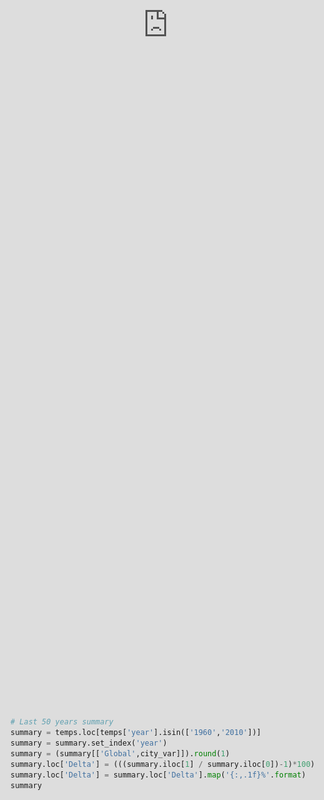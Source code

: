 ```yaml
---
title: 'Melbourne Weather Analysis'
date: 2019-03-28
description: Global warming analysis utilising Python, Plotly & SQL
tags: [digitalization, python, global, warming, analysis, plotly, sql, termpaerature, weather, dash, plot.ly]
categories: digitalization
comments: true
featured_image: '/images/posts/2019/melbourne-weather-feature.jpg'
---
```


Most of the really interesting things I work on / or useful packages I stumble across I cant usually share as they're linked to my job. Nevertheless, this exercise was 100% personal - basically, I wanted to have a look at a few different topics (namely Plotly & native SQL calls in Python) so decided to wrap it into this mini-project. Personally, I always like approaching new tech / packages like this - either by finding a problem at work to potentially solve, or just mixing some topics for my own interest. Nothing helps me learn quite like actually applying it to a problem / goal. If you're interested you can find my code and datasets [here](https://github.com/clintjb/Weather-Analysis) on GitHub.

![](/images/posts/2019/melbourne-weather.jpg)

# Exploring Weather Trends
The below analysis was created to compare local and global temperature data sets and the temperature trends between Melbournne Australia to the overall global temperature trends.

### Approach
Two data sets (global monthly temperatures and local yearly temperatures) were imported via Python and transfered into a local SQL database[<sup>1</sup>](#fn1). SQL queries were created to extract the temperatures related to the city of Melbourne and globally between the years of 1820 - 2013.

The following queries were created to extract the global and local data from the SQL databases respecitvly:

``` 
SELECT * 
FROM global_data 
WHERE dt BETWEEN "1820-01-01" AND "2013-12-01";
```
``` 
SELECT * 
FROM city_data 
WHERE city = "Melbourne" AND year BETWEEN "1850" AND "2013"
```

With the data extracted it was imported into a Python dataframe and filtered to begin on the first year both land and ocean average temperatures were avaialble[<sup>2</sup>](#fn2). A ten year moving average was applied to both data frames (with the following code) to ensure the charts were smoothed to make for a result which was visually easy to compare abnd intepret.

```
df['avg_temp'].rolling(window=10).mean()
```  

Finally the results were charted into a plotly line chart within Python. The predominant selection creiteria was based on the fact of having the option of dynamic feedback / filterting. After the preliminary analysis of the results it was clear there was an increasing trend in the last years. Enabling a dynamic chart would allow users to investigate further in a simple manner.

```python
import pandas as pd
import sqlite3
import chart_studio.plotly as py
import cufflinks as cf
```

```python
# Set closest city variable
city_var = 'Melbourne'

# Import datasets
city = pd.read_csv('data/city_data.csv')
world = pd.read_csv('data/global_data.csv')

# Create SQL database
conn = sqlite3.connect('data/weather.db')

# Transfer CSV to SQL
city.to_sql('city_data', conn)
world.to_sql('global_data', conn)
```

```python
# SQL queries from global database into dataframes
sql_global_string = 'SELECT * FROM global_data WHERE dt BETWEEN "1820-01-01" AND "2013-12-01";'
world = pd.read_sql(sql_global_string, conn)

# Checking first year land & ocean data was available
year_filter = world["LandAndOceanAverageTemperature"].first_valid_index()

# Filter dataset accordingly
world = world.iloc[year_filter:]

# Rename ugly column title
world = world.rename(columns={'LandAndOceanAverageTemperature':'avg_global_temp'})

# Filtered and avereaged to yearly values to compare with city data set
world['year'] = pd.DatetimeIndex(world['dt']).year
world = world.groupby('year')['avg_global_temp'].agg('mean')
world = world.reset_index()
world['rolling_global_temp'] = world['avg_global_temp'].rolling(window=10).mean()
```

```python
# SQL queries from city database into dataframes
sql_city_string = 'SELECT * FROM city_data WHERE city = "%s" AND year BETWEEN "1850" AND "2013"' % city_var
city = pd.read_sql(sql_city_string, conn)
city['rolling_temp'] = city['avg_temp'].rolling(window=10).mean()
```

```python
# Merge datasets into one for charts
temps = pd.merge(world, city, on='year')
temps = temps.rename(columns={'rolling_global_temp':'Global','rolling_temp':city_var})

# Plotting global warming charts
cf.go_offline()
temps.iplot(kind="line", theme="white",
            x ='year', y =[city_var, 'Global'], 
            title="Global Warming Trends", xTitle='Year', yTitle='Average Temperature')
```

<p align="center"><iframe src="https://chart-studio.plotly.com/~clintjb/3/.embed?width=800&amp;height=450" width="800" height="450" frameborder="0" scrolling="no" seamless="seamless"></iframe></p>


<p align="center"><iframe src="https://chart-studio.plotly.com/~clintjb/3/.embed?width=800&amp;height=450" width=100% height=100% frameborder="0" scrolling="no" seamless="seamless"></iframe></p>

<p align="center"><iframe src="https://chart-studio.plotly.com/~clintjb/3/.embed" width=100% height=100% frameborder="0" scrolling="no" seamless="seamless"></iframe></p>


<p align="center"><iframe src="https://chart-studio.plotly.com/~clintjb/3/.embed" frameborder="0" allowfullscreen style="position:absolute;top:0;left:0;width:100%;height:100%;"></iframe></p>

```python
# Last 50 years summary
summary = temps.loc[temps['year'].isin(['1960','2010'])]
summary = summary.set_index('year')
summary = (summary[['Global',city_var]]).round(1)
summary.loc['Delta'] = (((summary.iloc[1] / summary.iloc[0])-1)*100)
summary.loc['Delta'] = summary.loc['Delta'].map('{:,.1f}%'.format)
summary
```

### Observations / Findings
Over the last 50 years of the dataset (1960 - 2010) we have seen globally there was a **3.3% increase**, this compared to 2.7% the 50 before that (1910 - 1960). Interestingly enough Melbourne faced a **7.6% increase** compared to 0.0% the 50 before.

Although Melbourne is approximatley 4.3% higher then the global average in the same time span its growing at a significantly higher rate (7%) then the world average when measured over the past 100 years.

Its clear that the data inidcates the **world is getting significantly hotter**, of significant concern though is that the fastest growing city in Australia (the dryest continent on earth[<sup>3</sup>](#fn3)) is increasing in temperature well above and beyond the global norm.

### Footnotes
<span id="fn1"> [1] The conversion of the tables into a SQL database and queried back into a dataframe was simply to keep consistent with the goal of the project. This was obviously not the most efficient solution.</span>

<span id="fn2"> [2] Average land and ocean temperatures for the analysis was selected simply as its been shown this is a more accurate global measure.</span>

<span id="fn3"> [3] [GeoScience - Australian government data source](https://www.ga.gov.au/scientific-topics/national-location-information/landforms/deserts)</span>
